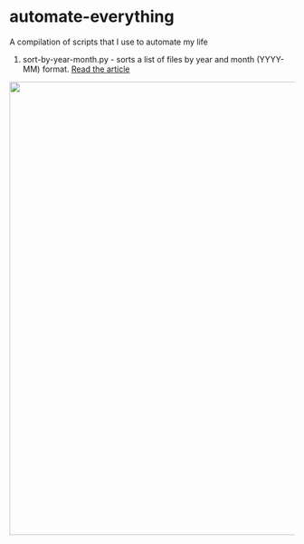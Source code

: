 # automate-everything
A compilation of scripts that I use to automate my life

1. sort-by-year-month.py - sorts a list of files by year and month (YYYY-MM) format. [Read the article](https://dev.to/alfielytorres/organising-cat-videos-using-python-429g)
<img src="blob:https://giphy.com/b17c1f64-c02e-4777-8948-a3ef214a4bee" width="800">

